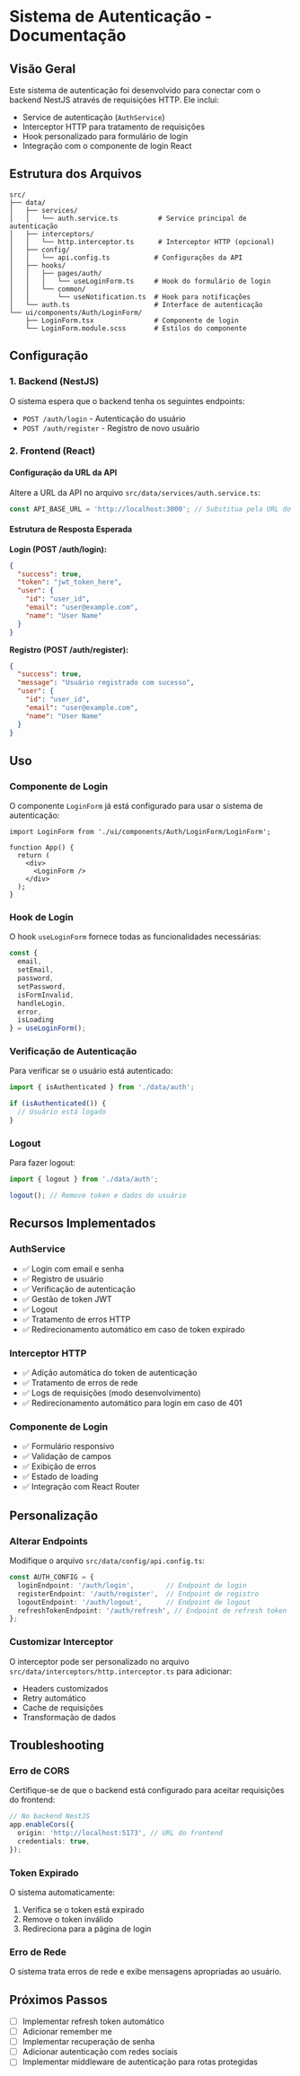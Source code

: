 # Sistema de Autenticação - Documentação

## Visão Geral

Este sistema de autenticação foi desenvolvido para conectar com o backend NestJS através de requisições HTTP. Ele inclui:

- Service de autenticação (`AuthService`)
- Interceptor HTTP para tratamento de requisições
- Hook personalizado para formulário de login
- Integração com o componente de login React

## Estrutura dos Arquivos

```
src/
├── data/
│   ├── services/
│   │   └── auth.service.ts          # Service principal de autenticação
│   ├── interceptors/
│   │   └── http.interceptor.ts      # Interceptor HTTP (opcional)
│   ├── config/
│   │   └── api.config.ts           # Configurações da API
│   ├── hooks/
│   │   ├── pages/auth/
│   │   │   └── useLoginForm.ts     # Hook do formulário de login
│   │   └── common/
│   │       └── useNotification.ts  # Hook para notificações
│   └── auth.ts                     # Interface de autenticação
└── ui/components/Auth/LoginForm/
    ├── LoginForm.tsx               # Componente de login
    └── LoginForm.module.scss       # Estilos do componente
```

## Configuração

### 1. Backend (NestJS)

O sistema espera que o backend tenha os seguintes endpoints:

- `POST /auth/login` - Autenticação do usuário
- `POST /auth/register` - Registro de novo usuário

### 2. Frontend (React)

#### Configuração da URL da API

Altere a URL da API no arquivo `src/data/services/auth.service.ts`:

```typescript
const API_BASE_URL = 'http://localhost:3000'; // Substitua pela URL do seu backend
```

#### Estrutura de Resposta Esperada

**Login (POST /auth/login):**
```json
{
  "success": true,
  "token": "jwt_token_here",
  "user": {
    "id": "user_id",
    "email": "user@example.com",
    "name": "User Name"
  }
}
```

**Registro (POST /auth/register):**
```json
{
  "success": true,
  "message": "Usuário registrado com sucesso",
  "user": {
    "id": "user_id",
    "email": "user@example.com",
    "name": "User Name"
  }
}
```

## Uso

### Componente de Login

O componente `LoginForm` já está configurado para usar o sistema de autenticação:

```tsx
import LoginForm from './ui/components/Auth/LoginForm/LoginForm';

function App() {
  return (
    <div>
      <LoginForm />
    </div>
  );
}
```

### Hook de Login

O hook `useLoginForm` fornece todas as funcionalidades necessárias:

```typescript
const {
  email,
  setEmail,
  password,
  setPassword,
  isFormInvalid,
  handleLogin,
  error,
  isLoading
} = useLoginForm();
```

### Verificação de Autenticação

Para verificar se o usuário está autenticado:

```typescript
import { isAuthenticated } from './data/auth';

if (isAuthenticated()) {
  // Usuário está logado
}
```

### Logout

Para fazer logout:

```typescript
import { logout } from './data/auth';

logout(); // Remove token e dados do usuário
```

## Recursos Implementados

### AuthService

- ✅ Login com email e senha
- ✅ Registro de usuário
- ✅ Verificação de autenticação
- ✅ Gestão de token JWT
- ✅ Logout
- ✅ Tratamento de erros HTTP
- ✅ Redirecionamento automático em caso de token expirado

### Interceptor HTTP

- ✅ Adição automática do token de autenticação
- ✅ Tratamento de erros de rede
- ✅ Logs de requisições (modo desenvolvimento)
- ✅ Redirecionamento automático para login em caso de 401

### Componente de Login

- ✅ Formulário responsivo
- ✅ Validação de campos
- ✅ Exibição de erros
- ✅ Estado de loading
- ✅ Integração com React Router

## Personalização

### Alterar Endpoints

Modifique o arquivo `src/data/config/api.config.ts`:

```typescript
const AUTH_CONFIG = {
  loginEndpoint: '/auth/login',        // Endpoint de login
  registerEndpoint: '/auth/register',  // Endpoint de registro
  logoutEndpoint: '/auth/logout',      // Endpoint de logout
  refreshTokenEndpoint: '/auth/refresh', // Endpoint de refresh token
};
```

### Customizar Interceptor

O interceptor pode ser personalizado no arquivo `src/data/interceptors/http.interceptor.ts` para adicionar:

- Headers customizados
- Retry automático
- Cache de requisições
- Transformação de dados

## Troubleshooting

### Erro de CORS

Certifique-se de que o backend está configurado para aceitar requisições do frontend:

```typescript
// No backend NestJS
app.enableCors({
  origin: 'http://localhost:5173', // URL do frontend
  credentials: true,
});
```

### Token Expirado

O sistema automaticamente:
1. Verifica se o token está expirado
2. Remove o token inválido
3. Redireciona para a página de login

### Erro de Rede

O sistema trata erros de rede e exibe mensagens apropriadas ao usuário.

## Próximos Passos

- [ ] Implementar refresh token automático
- [ ] Adicionar remember me
- [ ] Implementar recuperação de senha
- [ ] Adicionar autenticação com redes sociais
- [ ] Implementar middleware de autenticação para rotas protegidas 